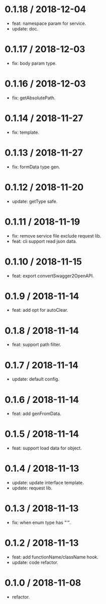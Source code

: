 
0.1.18 / 2018-12-04
==================

  * feat: namespace param for service.
  * update: doc.

0.1.17 / 2018-12-03
==================

  * fix: body param type.

0.1.16 / 2018-12-03
==================

  * fix: getAbsolutePath.

0.1.14 / 2018-11-27
==================

  * fix: template.

0.1.13 / 2018-11-27
==================

  * fix: formData type gen.

0.1.12 / 2018-11-20
==================

  * update: getType safe.

0.1.11 / 2018-11-19
==================

  * fix: remove service file exclude request lib.
  * feat: cli support read json data.

0.1.10 / 2018-11-15
==================

  * feat: export convertSwagger2OpenAPI.

0.1.9 / 2018-11-14
==================

  * feat: add opt for autoClear.

0.1.8 / 2018-11-14
==================

  * feat: support path filter.

0.1.7 / 2018-11-14
==================

  * update: default config.

0.1.6 / 2018-11-14
==================

  * feat: add genFromData.

0.1.5 / 2018-11-14
==================

  * feat: support load data for object.

0.1.4 / 2018-11-13
==================

  * update: update interface template.
  * update: request lib.

0.1.3 / 2018-11-13
==================

  * fix: when enum type has "'".

0.1.2 / 2018-11-13
==================

  * feat: add functionName/className hook.
  * update: code refactor.

0.1.0 / 2018-11-08
==================

* refactor.
